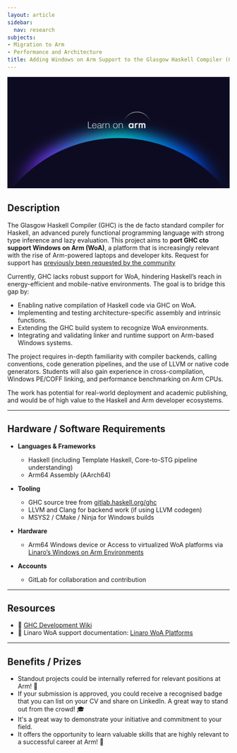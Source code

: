 ```yaml
---
layout: article
sidebar:
  nav: research
subjects:
- Migration to Arm
- Performance and Architecture
title: Adding Windows on Arm Support to the Glasgow Haskell Compiler (GHC)
---
```


<img class="image image--xl" src="./images/Learn_on_Arm_banner.png"/>


## Description

The Glasgow Haskell Compiler (GHC) is the de facto standard compiler for Haskell, an advanced purely functional programming language with strong type inference and lazy evaluation. This project aims to **port GHC cto support Windows on Arm (WoA)**, a platform that is increasingly relevant with the rise of Arm-powered laptops and developer kits. Request for support has [previously been requested by the community](https://gitlab.haskell.org/ghc/ghc/-/issues/24603)

Currently, GHC lacks robust support for WoA, hindering Haskell’s reach in energy-efficient and mobile-native environments. The goal is to bridge this gap by:
- Enabling native compilation of Haskell code via GHC on WoA.
- Implementing and testing architecture-specific assembly and intrinsic functions.
- Extending the GHC build system to recognize WoA environments.
- Integrating and validating linker and runtime support on Arm-based Windows systems.

The project requires in-depth familiarity with compiler backends, calling conventions, code generation pipelines, and the use of LLVM or native code generators. Students will also gain experience in cross-compilation, Windows PE/COFF linking, and performance benchmarking on Arm CPUs.

The work has potential for real-world deployment and academic publishing, and would be of high value to the Haskell and Arm developer ecosystems.

---

## Hardware / Software Requirements

- **Languages & Frameworks**
  - Haskell (including Template Haskell, Core-to-STG pipeline understanding)
  - Arm64 Assembly (AArch64)

- **Tooling**
  - GHC source tree from [gitlab.haskell.org/ghc](https://gitlab.haskell.org/ghc/ghc)
  - LLVM and Clang for backend work (if using LLVM codegen)
  - MSYS2 / CMake / Ninja for Windows builds

- **Hardware**
  - Arm64 Windows device or Access to virtualized WoA platforms via [Linaro’s Windows on Arm Environments](https://linaro.atlassian.net/wiki/spaces/WOAR/pages/29005479987/Windows+on+Arm+Environments)
- **Accounts**
  - GitLab for collaboration and contribution

---

## Resources

- 🔗 [GHC Development Wiki](https://gitlab.haskell.org/ghc/ghc/-/wikis/)
- 🔧 Linaro WoA support documentation: [Linaro WoA Platforms](https://linaro.atlassian.net/wiki/spaces/WOAR/pages/29005479987/Windows+on+Arm+Environments)

---

## Benefits / Prizes

- Standout projects could be internally referred for relevant positions at Arm! 📃  
- If your submission is approved, you could receive a recognised badge that you can list on your CV and share on LinkedIn. A great way to stand out from the crowd! 🎓  
- It's a great way to demonstrate your initiative and commitment to your field.  
- It offers the opportunity to learn valuable skills that are highly relevant to a successful career at Arm! 🎉